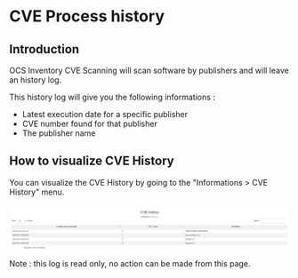 # CVE Process history

## Introduction

OCS Inventory CVE Scanning will scan software by publishers and will leave an history log.

This history log will give you the following informations :
* Latest execution date for a specific publisher
* CVE number found for that publisher
* The publisher name

## How to visualize CVE History

You can visualize the CVE History by going to the "Informations > CVE History" menu.

![cve-search history](../../img/server/reports/cvesearch_cve_history.png)

Note : this log is read only, no action can be made from this page.